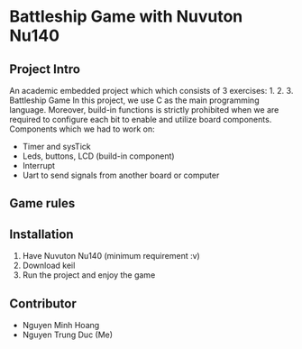 # Battleship Game with Nuvuton Nu140
## Project Intro
An academic embedded project which which consists of 3 exercises:
1. 
2. 
3. Battleship Game
In this project, we use C as the main programming language. Moreover, build-in functions is strictly prohibited when we are required to configure each bit to enable and utilize board components. Components which we had to work on:
- Timer and sysTick
- Leds, buttons, LCD (build-in component)
- Interrupt
- Uart to send signals from another board or computer
## Game rules
## Installation 
1. Have Nuvuton Nu140 (minimum requirement :v)
2. Download keil
3. Run the project and enjoy the game
## Contributor
- Nguyen Minh Hoang
- Nguyen Trung Duc (Me)
